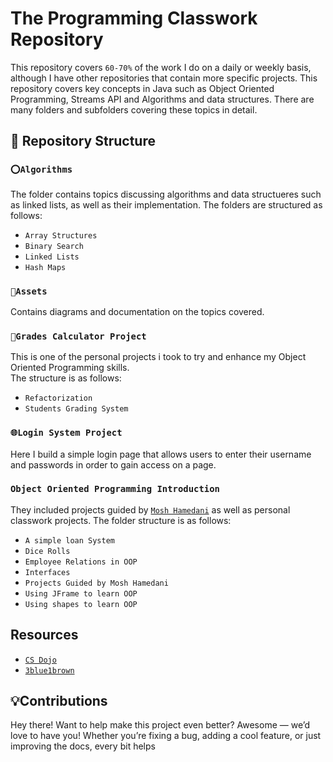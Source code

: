 # The Programming Classwork Repository

This repository covers `60-70%` of the work I do on a daily or weekly basis, although I have other repositories that contain more specific projects. This repository covers key concepts in Java such as Object Oriented Programming, Streams API and Algorithms and data structures. There are many folders and subfolders covering these topics in detail. 

## 📁 Repository Structure

### `⭕Algorithms`
<p>
  The folder contains topics discussing algorithms and data structueres such as linked lists, as well as their implementation. 
  The folders are structured as follows:
</p>

- `Array Structures`
- `Binary Search`
- `Linked Lists`
- `Hash Maps`

### `🔨Assets`
Contains diagrams and documentation on the topics covered.

### `🧮Grades Calculator Project`
This is one of the personal projects i took to try and enhance my Object Oriented Programming skills. <br>
The structure is as follows: 
- `Refactorization`
- `Students Grading System`

### `🌐Login System Project`
Here I build a simple login page that allows users to enter their username and passwords in order to gain access on a page.

### `Object Oriented Programming Introduction`
They included projects guided by <a href="https://codewithmosh.com/">`Mosh Hamedani`</a> as well as personal classwork projects.
The folder structure is as follows: <br>
- `A simple loan System`
- `Dice Rolls`
- `Employee Relations in OOP`
- `Interfaces`
- `Projects Guided by Mosh Hamedani`
- `Using JFrame to learn OOP`
- `Using shapes to learn OOP`

## Resources
- <a href="https://www.youtube.com/@CSDojo">`CS Dojo`</a>
- <a href="https://www.youtube.com/@3blue1brown">`3blue1brown`</a>

## 💡Contributions
Hey there! Want to help make this project even better? Awesome — we’d love to have you! Whether you’re fixing a bug, adding a cool feature, or just improving the docs, every bit helps


  





